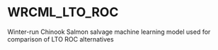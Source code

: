 # WRCML_LTO_ROC
Winter-run Chinook Salmon salvage machine learning model used for comparison of LTO ROC alternatives
